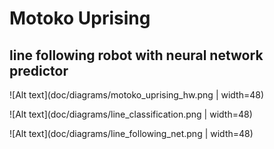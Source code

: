 # Motoko Uprising
## line following robot with neural network predictor


![Alt text](doc/diagrams/motoko_uprising_hw.png | width=48)


![Alt text](doc/diagrams/line_classification.png | width=48)


![Alt text](doc/diagrams/line_following_net.png | width=48)